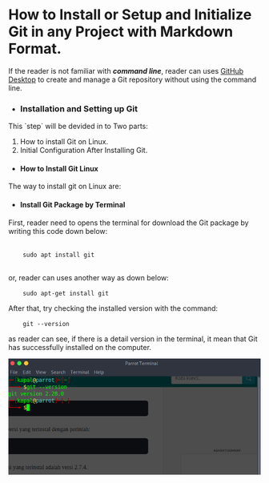 # How to Install or Setup and Initialize Git in any Project with Markdown Format. 

If the reader is not familiar with **_command line_**, reader can uses       [GitHub Desktop](https://desktop.github.com)  to create and manage a Git repository without using the command line.

- ### Installation and Setting up Git
<p> This `step` will be devided in to Two parts: </p>

1. How to install Git on Linux.
2. Initial Configuration After Installing Git.

- #### How to Install Git Linux

The way to install git on Linux are:

   - #### Install Git Package by Terminal
   <p> First, reader need to opens the terminal for download the Git package by writing this code down below: </p>

````
    
    sudo apt install git
   
````
   <p> or, reader can uses another way as down below: </p> 

````
    sudo apt-get install git

````

<p> After that, try checking the installed version with the command:</p>

```
    git --version

```
<p> as reader can see, if there is a detail version in the terminal, it mean that Git has successfully installed on the computer. </p>

![git version](version.png)




